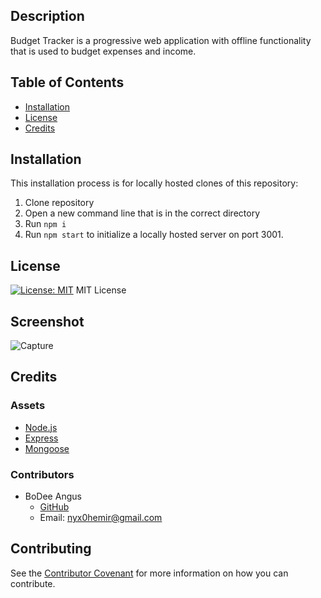 ## Description 

Budget Tracker is a progressive web application with offline functionality that is used to budget expenses and income.

## Table of Contents 

* [Installation](#installation)
* [License](#license)
* [Credits](#credits)

## Installation
This installation process is for locally hosted clones of this repository:
1. Clone repository 
2. Open a new command line that is in the correct directory 
3. Run `npm i `
4. Run `npm start` to initialize a locally hosted server on port 3001.

## License
[![License: MIT](https://img.shields.io/badge/License-MIT-yellow.svg)](https://opensource.org/licenses/MIT)
MIT License

## Screenshot
![Capture](https://user-images.githubusercontent.com/82350938/132932061-e264b3a1-032a-4eba-a5eb-78c30d948319.JPG)

## Credits
### Assets
* [Node.js](https://nodejs.org/en/)
* [Express](https://expressjs.com/)
* [Mongoose](https://mongoosejs.com/)

### Contributors
* BoDee Angus
     * [GitHub](https://github.com/NYX1122)
     * Email:  nyx0hemir@gmail.com

## Contributing
See the [Contributor Covenant](https://www.contributor-covenant.org/) for more information on how you can contribute.
